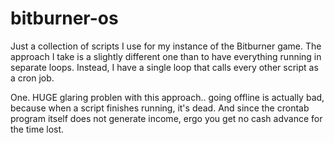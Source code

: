 # bitburner-os

Just a collection of scripts I use for my instance of the Bitburner game. The approach I take is a slightly different one than to have everything running in separate loops.
Instead, I have a single loop that calls every other script as a cron job.


One. HUGE glaring problen with this approach.. going offline is actually bad, because when a script finishes running, it's dead. And since the crontab program itself does not generate income, ergo you get no cash advance for the time lost.